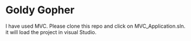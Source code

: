 # Goldy Gopher
 I have used MVC. Please clone this repo and click on MVC_Application.sln. it will load the project in visual Studio. 
